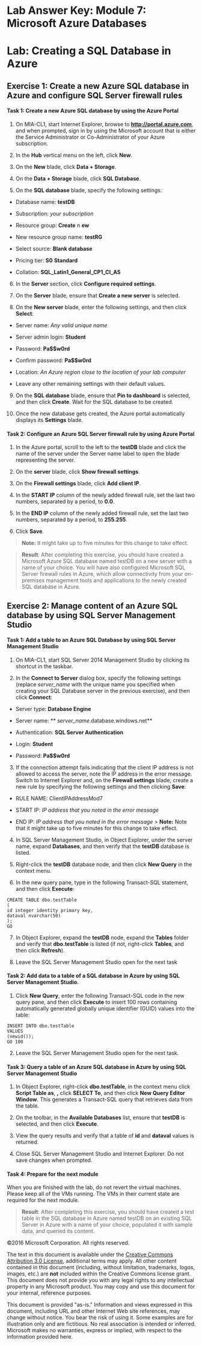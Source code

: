 # Lab Answer Key:  Module 7: Microsoft Azure Databases
# Lab: Creating a SQL Database in Azure
  
## Exercise 1: Create a new Azure SQL database in Azure and configure SQL Server firewall rules
  
#### Task 1: Create a new Azure SQL database by using the Azure Portal
  
1.   On MIA-CL1, start Internet Explorer, browse to  **http://portal.azure.com**, and when prompted, sign in by using the Microsoft account that is either the Service Administrator or Co-Administrator of your Azure subscription.

2.   In the  **Hub** vertical menu on the left, click **New**. 

3.   On the  **New** blade, click **Data + Storage**.

4.   On the  **Data + Storage** blade, click **SQL Database**.

5.   On the  **SQL database** blade, specify the following settings:


-   Database name:  **testDB**

-   Subscription:  _your subscription_

-   Resource group:  **Create** n **ew**

-   New resource group name:  **testRG**

-   Select source:  **Blank database**

-   Pricing tier:  **S0** **Standard**

-   Collation:  **SQL_Latin1_General_CP1_CI_AS**


6.   In the  **Server** section, click **Configure required settings**.

7.   On the  **Server** blade, ensure that **Create a new server** is selected.

8.   On the  **New server** blade, enter the following settings, and then click **Select**:


-   Server name:  _Any valid unique name_

-   Server admin login:  **Student**

-   Password:  **Pa$$w0rd**

-   Confirm password:  **Pa$$w0rd**

-   Location:  _An Azure region close to the location of your lab computer_

-   Leave any other remaining settings with their default values. 


9.   On the  **SQL database** blade, ensure that **Pin to dashboard** is selected, and then click **Create**. Wait for the SQL database to be created.

10.   Once the new database gets created, the Azure portal automatically displays its  **Settings** blade.



#### Task 2: Configure an Azure SQL Server firewall rule by using Azure Portal
  
1.   In the Azure portal, scroll to the left to the  **testDB** blade and click the name of the server under the Server name label to open the blade representing the server.

2.   On the  **server** blade, click **Show firewall settings**.

3.   On the  **Firewall settings** blade, click **Add client IP**.

4.   In the  **START IP** column of the newly added firewall rule, set the last two numbers, separated by a period, to **0.0**. 

5.   In the  **END IP** column of the newly added firewall rule, set the last two numbers, separated by a period, to **255.255**.

6.   Click  **Save**.

>  **Note:** It might take up to five minutes for this change to take effect.

>  **Result**: After completing this exercise, you should have created a Microsoft Azure SQL database named testDB on a new server with a name of your choice. You will have also configured Microsoft SQL Server firewall rules in Azure, which allow connectivity from your on-premises management tools and applications to the newly created SQL database in Azure.


## Exercise 2: Manage content of an Azure SQL database by using SQL Server Management Studio
  
#### Task 1: Add a table to an Azure SQL Database by using SQL Server Management Studio
  
1.   On MIA-CL1, start SQL Server 2014 Management Studio by clicking its shortcut in the taskbar.

2.   In the  **Connect to Server** dialog box, specify the following settings (replace _server_name_ with the unique name you specified when creating your SQL Database server in the previous exercise), and then click **Connect**:

  -   Server type:  **Database Engine**

  -   Server name:  ** _server_name_.database.windows.net**

  -   Authentication:  **SQL Server Authentication**

  -   Login:  **Student**

  -   Password:  **Pa$$w0rd**

3.   If the connection attempt fails indicating that the client IP address is not allowed to access the server, note the IP address in the error message. Switch to Internet Explorer and, on the  **Firewall settings** blade, create a new rule by specifying the following settings and then clicking **Save**:

  -   RULE NAME: ClientIPAddressMod7

  -   START IP:  _IP address_ _that_ _you noted in the error message_

  -   END IP:  _IP address_ _that_ _you noted in the error message_
    >  **Note:** Note that it might take up to five minutes for this change to take effect.

4.   In SQL Server Management Studio, in Object Explorer, under the server name, expand  **Databases**, and then verify that the  **testDB** database is listed.

5.   Right-click the  **testDB** database node, and then click **New Query** in the context menu.

6.   In the new query pane, type in the following Transact-SQL statement, and then click  **Execute**:

  ```
  CREATE TABLE dbo.testTable
(
 id integer identity primary key,
 dataval nvarchar(50)
);
GO
  ```

7.   In Object Explorer, expand the  **testDB** node, expand the **Tables** folder and verify that **dbo.testTable** is listed (if not, right-click **Tables**, and then click  **Refresh**).

8.   Leave the SQL Server Management Studio open for the next task



#### Task 2: Add data to a table of a SQL database in Azure by using SQL Server Management Studio.
  
1.   Click  **New Query**, enter the following Transact-SQL code in the new query pane, and then click  **Execute** to insert 100 rows containing automatically generated globally unique identifier (GUID) values into the table:

  ```
  INSERT INTO dbo.testTable
VALUES
(newid());
GO 100
  ```

2.   Leave the SQL Server Management Studio open for the next task.



#### Task 3: Query a table of an Azure SQL database in Azure by using SQL Server Management Studio
  
1.   In Object Explorer, right-click  **dbo.testTable**, in the context menu click  **Script Table as**, **,** click **SELECT To**, and then click  **New Query Editor Window**. This generates a Transact-SQL query that retrieves data from the table.

2.   On the toolbar, in the  **Available Databases** list, ensure that **testDB** is selected, and then click **Execute**.

3.   View the query results and verify that a table of  **id** and **dataval** values is returned.

4.   Close SQL Server Management Studio and Internet Explorer. Do not save changes when prompted.



#### Task 4: Prepare for the next module
  
When you are finished with the lab, do not revert the virtual machines. Please keep all of the VMs running. The VMs in their current state are required for the next module.

>  **Result**: After completing this exercise, you should have created a test table in the SQL database in Azure named testDB on an existing SQL Server in Azure with a name of your choice, populated it with sample data, and queried its content.



©2016 Microsoft Corporation. All rights reserved.

The text in this document is available under the [Creative Commons Attribution 3.0 License](https://creativecommons.org/licenses/by/3.0/legalcode "Creative Commons Attribution 3.0 License"), additional terms may apply.  All other content contained in this document (including, without limitation, trademarks, logos, images, etc.) are **not** included within the Creative Commons license grant.  This document does not provide you with any legal rights to any intellectual property in any Microsoft product. You may copy and use this document for your internal, reference purposes.

This document is provided "as-is." Information and views expressed in this document, including URL and other Internet Web site references, may change without notice. You bear the risk of using it. Some examples are for illustration only and are fictitious. No real association is intended or inferred. Microsoft makes no warranties, express or implied, with respect to the information provided here.

  
